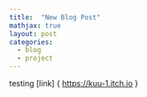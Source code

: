 ```yaml
---
title:  "New Blog Post"
mathjax: true
layout: post
categories: 
  - blog
  - project
---
```


testing
[link] { https://kuu-1.itch.io }
